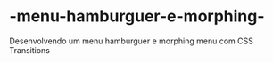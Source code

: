 # -menu-hamburguer-e-morphing-
Desenvolvendo um menu hamburguer e morphing menu com CSS Transitions
